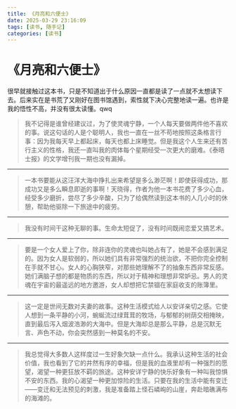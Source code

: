 ```yaml
---
title: 《月亮和六便士》
date: 2025-03-29 23:16:09
tags: [读书, 随手记]
categories: [读书]
---
```


# 《月亮和六便士》

​	很早就接触过这本书，只是不知道出于什么原因一直都是读了一点就不太想读下去。后来实在是书荒了又刚好在图书馆遇到，索性就下决心完整地读一遍。也许是我的悟性不高，并没有很太读懂。qwq

> 我不记得是谁曾经建议过，为了使灵魂宁静，一个人每天要做两件他不喜欢的事。说这句话的人是个聪明人，我也一直在一丝不苟地按照这条格言行事：因为我每天早上都起床，每天也都上床睡觉。但是我这个人生来还有苦行主义的性格，我还一直叫我的肉体每个星期经受一次更大的磨难。《泰晤士报》的文学增刊我一期也没有漏掉。

---

> 一本书要能从这汪洋大海中挣扎出来希望是多么渺茫啊！即使获得成功，那成功又是多么瞬息即逝的事啊！天晓得，作者为他一本书花费了多少心血，经受多少磨折，尝尽了多少辛酸，只为了给偶然读到这本书的人几小时的休憩，帮助他驱除一下旅途中的疲劳。

---

> 我没有时间干这种无聊的事。生命太短促了，没有时间既闹恋爱又搞艺术。

---

> 要是一个女人爱上了你，除非连你的灵魂也叫她占有了，她是不会感到满足的。因为女人是软弱的，所以她们具有非常强烈的统治欲，不把你完全控制在手就不甘心。女人的心胸狭窄，对那些她理解不了的抽象东西非常反感。她们满脑子想的都是物质的东西，所以对于精神和理想非常妒忌。男人的灵魂在宇宙的最遥远的地方邀游，女人却想把它禁锢在家庭收支的账簿里。

---

>这一定是世间无数对夫妻的故事。这种生活模式给人以安详亲切之感。它使人想到一条平静的小河，蜿蜒流过绿茸茸的牧场，与郁郁的树荫交相掩映，直到最后泻入烟波浩渺的大海中。但是大海却总是那么平静，总是沉默无言、声色不动，你会突然感到一种莫名的不安。

---

> 我总觉得大多数人这样度过一生好象欠缺一点什么。我承认这种生活的社会价值，我也看到了它的井然有序的幸福，但是我的血液里却有一种强烈的愿望，渴望一种更狂放不羁的旅途。这种安详宁静的快乐好象有一种叫我惊惧不安的东西。我的心渴望一种更加惊险的生活。只要在我的生活中能有变迁——变迁和无法预见的刺激，我是准备踏上怪石嶙峋的山崖，奔赴暗礁满布的海滩的。

